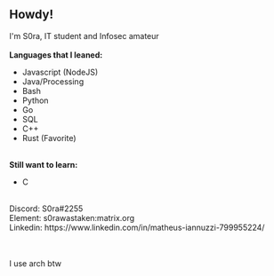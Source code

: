 ## Howdy!
I'm S0ra, IT student and Infosec amateur
<br/><br/>
**Languages that I leaned:**
- Javascript (NodeJS)
- Java/Processing
- Bash
- Python
- Go
- SQL
- C++
- Rust (Favorite)
<br/><br/>

**Still want to learn:**
- C
<br/>
Discord: S0ra#2255<br/>
Element: s0rawastaken:matrix.org<br/>
Linkedin: https://www.linkedin.com/in/matheus-iannuzzi-799955224/

<br/><br/>
I use arch btw
